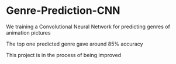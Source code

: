 # Genre-Prediction-CNN

We training a Convolutional Neural Network for predicting genres of animation pictures 

The top one predicted genre gave around 85% accuracy

This project is in the process of being improved
